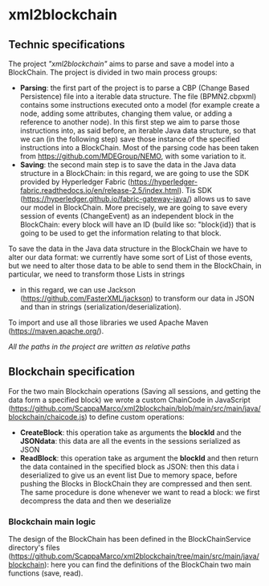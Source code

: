 # xml2blockchain
## Technic specifications
The project _"xml2blockchain"_ aims to parse and save a model into a BlockChain. The project is divided in two main process groups:
- **Parsing**: the first part of the project is to parse a CBP (Change Based Persistence) file into a iterable data structure. The file (BPMN2.cbpxml) contains some instructions executed onto a model (for example create a node, adding some attributes, changing them value, or adding a reference to another node). In this first step we aim to parse those instructions into, as said before, an iterable Java data structure, so that we can (in the following step) save those instance of the specified instructions into a BlockChain. Most of the parsing code has been taken from https://github.com/MDEGroup/NEMO, with some variation to it.
- **Saving**: the second main step is to save the data in the Java data structure in a BlockChain: in this regard, we are going to use the SDK provided by Hyperledger Fabric (https://hyperledger-fabric.readthedocs.io/en/release-2.5/index.html). Tis SDK (https://hyperledger.github.io/fabric-gateway-java/) allows us to save our model in BlockChain. More precisely, we are going to save every session of events (ChangeEvent) as an independent block in the BlockChain: every block will have an ID (build like so: "block{id}) that is going to be used to get the information relating to that block.

To save the data in the Java data structure in the BlockChain we have to alter our data format: we currently have some sort of List of those events, but we need to alter those data to be able to send them in the BlockChain, in particular, we need to transform those Lists in strings
- in this regard, we can use Jackson (https://github.com/FasterXML/jackson) to transform our data in JSON and than in strings (serialization/deserialization).

To import and use all those libraries we used Apache Maven (https://maven.apache.org/).

_All the paths in the project are written as relative paths_

## Blockchain specification
For the two main Blockchain operations (Saving all sessions, and getting the data form a specified block) we wrote a custom ChainCode in JavaScript (https://github.com/ScappaMarco/xml2blockchain/blob/main/src/main/java/blockchain/chaicode.js) to define custom operations:
- **CreateBlock**: this operation take as arguments the **blockId** and the **JSONdata**: this data are all the events in the sessions serialized as JSON
- **ReadBlock**: this operation take as argument the **blockId** and then return the data contained in the specified block as JSON: then this data i deserialized to give us an event list 
Due to memory space, before pushing the Blocks in BlockChain they are compressed and then sent. The same procedure is done whenever we want to read a block: we first decompress the data and then we deserialize

### Blockchain main logic
The design of the BlockChain has been defined in the BlockChainService directory's files (https://github.com/ScappaMarco/xml2blockchain/tree/main/src/main/java/blockchain): here you can find the definitions of the BlockChain two main functions (save, read). 